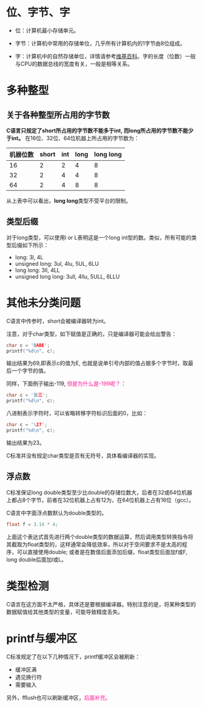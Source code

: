  

# 位、字节、字

* 位：计算机最小存储单元。

* 字节：计算机中常用的存储单位，几乎所有计算机内的1字节由8位组成。

* 字：计算机中的自然存储单位，详情请参考[维基百科](https://www.wikiwand.com/en/Word_(computer_architecture))。字的长度（位数）一般与CPU的数据总线的宽度有关，一般是相等关系。





# 多种整型

## 关于各种整型所占用的字节数

**C语言只规定了short所占用的字节数不能多于int, 而long所占用的字节数不能少于int。**
在16位、32位、64位机器上所占用的字节数为：

|机器位数|short|int|long|long long|
|---|---|---|---|---|
|16|2|2|4|8|
|32|2|4|4|8|
|64|2|4|8|8|

从上表中可以看出，**long long**类型不受平台的限制。



## 类型后缀

对于long类型，可以使用l or L表明这是一个long int型的数。类似，所有可能的类型后缀如下所示：

* long: 3l, 4L
* unsigned long: 3ul, 4lu, 5UL, 6LU
* long long: 3ll, 4LL
* unsigned long long: 3ull, 4llu, 5ULL, 6LLU



# 其他未分类问题



C语言中传参时，short会被编译器转为int。

注意，对于char类型，如下赋值是正确的，只是编译器可能会给出警告：

```c
char c = 'BABE';
printf("%d\n", c);
```

输出结果为69,即表示c的值为E, 也就是说单引号内部的值占据多个字节时，取最后一个字节的值。

同样，下面例子输出-119, <font color="deeppink">但是为什么是-199呢？</font>：

```c
char c = '张三';
printf("%d\n", c);
```

八进制表示字符时，可以省略转移字符标识后面的0，比如：

```c
char c = '\27';
printf("%d\n", c);
```

输出结果为23。



C标准并没有规定char类型是否有无符号，具体看编译器的实现。



## 浮点数

C标准保证long double类型至少比double的存储位数大，后者在32或64位机器上都占8个字节，前者在32位机器上占有12为，在64位机器上占有16位（gcc）。

C语言中字面浮点数默认为double类型的。

```c
float f = 3.14 * 4;
```

上面这个表达式首先进行两个double类型的数据运算，然后调用类型转换指令将其截取为float类型的，这样通常会降低效率，所以对于空间要求不是太高的程序，可以直接使用double; 或者是在数值后面添加后缀，float类型后面加f或F, long double后面加l或L。



# 类型检测

C语言在这方面不太严格，具体还是要根据编译器。特别注意的是，将某种类型的数据赋值给其他类型的变量，可能导致精度丢失。





# printf与缓冲区

C标准规定了在以下几种情况下，printf缓冲区会被刷新：

* 缓冲区满
* 遇见换行符
* 需要输入

另外，fflush也可以刷新缓冲区，<font color="deeppink">后面补充。</font>



   